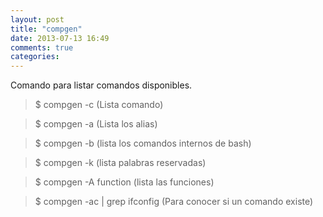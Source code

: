 ```yaml
---
layout: post
title: "compgen"
date: 2013-07-13 16:49
comments: true
categories: 
---
```

Comando para listar comandos disponibles.

>$ compgen -c (Lista comando)

>$ compgen -a (Lista los alias)

>$ compgen -b (lista los comandos internos de bash)

>$ compgen -k (lista palabras reservadas)

>$ compgen -A function (lista las funciones)

>$ compgen -ac | grep ifconfig (Para conocer si un comando existe)

